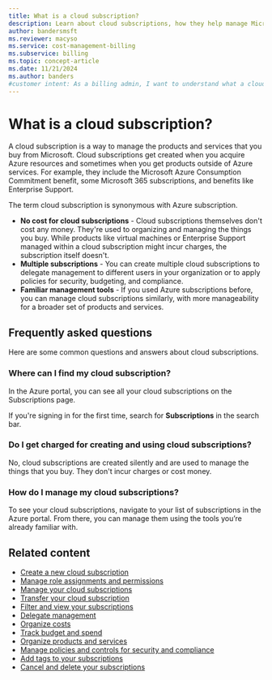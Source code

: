 ```yaml
---
title: What is a cloud subscription?
description: Learn about cloud subscriptions, how they help manage Microsoft products and services, and the benefits of organizing resources with multiple subscriptions.
author: bandersmsft
ms.reviewer: macyso
ms.service: cost-management-billing
ms.subservice: billing
ms.topic: concept-article
ms.date: 11/21/2024
ms.author: banders
#customer intent: As a billing admin, I want to understand what a cloud subscription is so that I can manage my resources effectively.
---
```


# What is a cloud subscription?

A cloud subscription is a way to manage the products and services that you buy from Microsoft. Cloud subscriptions get created when you acquire Azure resources and sometimes when you get products outside of Azure services. For example, they include the Microsoft Azure Consumption Commitment benefit, some Microsoft 365 subscriptions, and benefits like Enterprise Support.

The term cloud subscription is synonymous with Azure subscription.

- **No cost for cloud subscriptions** - Cloud subscriptions themselves don't cost any money. They're used to organizing and managing the things you buy. While products like virtual machines or Enterprise Support managed within a cloud subscription might incur charges, the subscription itself doesn't.
- **Multiple subscriptions** - You can create multiple cloud subscriptions to delegate management to different users in your organization or to apply policies for security, budgeting, and compliance.
- **Familiar management tools** - If you used Azure subscriptions before, you can manage cloud subscriptions similarly, with more manageability for a broader set of products and services.

## Frequently asked questions

Here are some common questions and answers about cloud subscriptions.

### Where can I find my cloud subscription?

In the Azure portal, you can see all your cloud subscriptions on the Subscriptions page.

If you're signing in for the first time, search for **Subscriptions** in the search bar.


### Do I get charged for creating and using cloud subscriptions?

No, cloud subscriptions are created silently and are used to manage the things that you buy. They don't incur charges or cost money.

### How do I manage my cloud subscriptions?

To see your cloud subscriptions, navigate to your list of subscriptions in the Azure portal. From there, you can manage them using the tools you’re already familiar with.

## Related content

- [Create a new cloud subscription](create-subscription.md)
- [Manage role assignments and permissions](../../role-based-access-control/rbac-and-directory-admin-roles.md)
- [Manage your cloud subscriptions](manage-azure-subscription-policy.md)
- [Transfer your cloud subscription](../../role-based-access-control/transfer-subscription.md)
- [Filter and view your subscriptions](filter-view-subscriptions.md)
- [Delegate management](/azure/lighthouse/how-to/view-manage-customers#view-and-manage-delegations)
- [Organize costs](../costs/allocate-costs.md)
- [Track budget and spend](../costs/tutorial-acm-create-budgets.md)
- [Organize products and services](/azure/cloud-adoption-framework/ready/azure-setup-guide/organize-resources)
- [Manage policies and controls for security and compliance](../../governance/policy/tutorials/create-and-manage.md)
- [Add tags to your subscriptions](../../azure-resource-manager/management/tag-resources-portal.md)
- [Cancel and delete your subscriptions](cancel-azure-subscription.md)